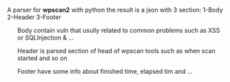A parser for <b>wpscan2</b> with python
the result is a json with 3 section:
 1-Body
 2-Header
 3-Footer
<ul>Body contain vuln that usully related to common problems such as XSS or SQLInjection & ...</ul>
<ul>Header is parsed section of head of wpscan tools such as when scan started and so on</ul>
<ul>Footer have some info about finished time, elapsed tim and ...</ul>